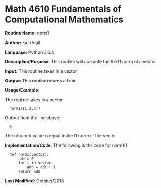 # Math 4610 Fundamentals of Computational Mathematics

**Routine Name:**           norm1

**Author:** Kai Udall

**Language:** Python 3.6.4

**Description/Purpose:** This routine will compute the the l1 norm of a vector

**Input:** This routine takes in a vector

**Output:** This routine returns a float

**Usage/Example:**

The routine takes in a vector

      norm1([1,2,3])

Output from the line above:

      6

The returned value is equal to the l1 norm of the vector.

**Implementation/Code:** The following is the code for norm1()

      def norm1(vector):
          add = 0
          for i in vector:
              add = add + i
          return add
 
**Last Modified:** October/2018
